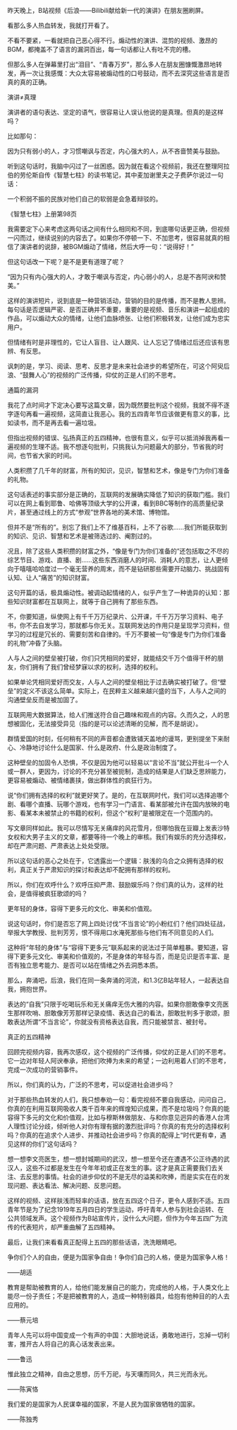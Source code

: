昨天晚上，B站视频《后浪——Bilibili献给新一代的演讲》在朋友圈刷屏。

看那么多人热血转发，我就打开看了。

不看不要紧，一看就把自己恶心得不行。煽动性的演讲、混剪的视频、激昂的BGM，都掩盖不了语言的漏洞百出，每一句话都让人有吐不完的槽。

但那么多人在弹幕里打出“泪目”、“青春万岁”，那么多人在朋友圈慷慨激昂地转发，再一次让我感慨：大众太容易被煽动性的口号鼓动，而不去深究这些语言是否真的真的正确。

演讲≠真理

演讲者的语句表达、坚定的语气，很容易让人误认他说的是真理。但真的是这样吗？

比如那句：

因为只有弱小的人，才习惯嘲讽与否定，内心强大的人，从不吝啬赞美与鼓励。

听到这句话时，我脑中闪过了一丝困惑。因为就在看这个视频前，我还在整理阿拉伯的劳伦斯自传《智慧七柱》的读书笔记，其中麦加谢里夫之子费萨尔说过一句话：

一个积弱不振的民族对他们自己的软弱是会急着辩驳的。

《智慧七柱》上册第98页

我需要定下心来考虑这两句话之间有什么相同和不同，到底哪句话更正确，但视频一闪而过，继续说别的内容去了。如果你不停顿一下、不加思考，很容易就真的相信了演讲者的说辞，被BGM煽动了情绪，然后大呼一句：“说得好！”

但这句话改一下呢？是不是更有道理了呢？

“因为只有内心强大的人，才敢于嘲讽与否定，内心弱小的人，总是不吝阿谀和赞美。”

这样的演讲短片，说到底是一种营销活动，营销的目的是传播，而不是教人思辨。每句话是否逻辑严密、是否正确并不重要，重要的是视频、音乐和演讲一起组成的作品，可以煽动大众的情绪，让他们血脉喷张、让他们积极转发，让他们成为忠实用户。

但情绪有时是非理性的，它让人盲目、让人跟风、让人忘记了情绪过后还应该有思辨、有反思。

讽刺的是，学习、阅读、思考、反思才是未来社会进步的希望所在，可这个阿臾后浪、“鼓舞人心”的视频的广泛传播，仰仗的正是人们的不思考。

通篇的漏洞

我花了点时间才下定决心要写这篇文章，因为既然要批判这个视频，我就不得不逐字逐句再看一遍视频，这简直让我恶心。我的五四青年节应该做更有意义的事，比如读书，而不是再去看一遍垃圾。

但指出视频的错误、弘扬真正的五四精神，也很有意义，似乎可以抵消掉我再看一遍视频的生理不适。我不想逐句批判，只挑我认为问题最大的部分，节省我的时间，也节省大家的时间。

人类积攒了几千年的财富，所有的知识，见识，智慧和艺术，像是专门为你们准备的礼物。

这句话表述的事实部分是正确的，互联网的发展确实降低了知识的获取门槛。我们可以在网上看到耶鲁、哈佛等顶级大学的公开课，看到BBC等制作的高质量纪录片，甚至通过线上的方式“参观”世界各地的美术馆、博物馆。

但并不是“所有的”。别忘了我们上不了维基百科，上不了谷歌……我们所能获取到的知识、见识、智慧和艺术是被筛选过的、阉割过的。

况且，除了这些人类积攒的财富之外，“像是专门为你们准备的”还包括取之不尽的综艺节目、游戏、直播、剧……这些东西消磨人的时间、消耗人的意志，让人更倾向于嘻嘻哈哈度过一个毫无营养的周末，而不是钻研那些需要开动脑力、挑战固有认知、让人“痛苦”的知识财富。

这句开篇的话，极具煽动性。被调动起情绪的人，似乎产生了一种诡异的认知：那些知识财富都在互联网上，就等于自己拥有了那些东西。

不，你要知道，纵使网上有千千万万纪录片、公开课，千千万万学习资料、电子书，你不去自发学习，那就都与你无关。互联网发达的作用只是呈现学习资料，但学习的过程是冗长的、需要刻苦和自律的。千万不要被一句“像是专门为你们准备的礼物”冲昏了头脑。

人与人之间的壁垒被打破，你们只凭相同的爱好，就能结交千万个值得干杯的朋友，你们拥有了我们曾经梦寐以求的权利，选择的权利。

如果单论凭相同爱好而交友，人与人之间的壁垒相比于过去确实被打破了。但“壁垒”的定义不该这么简单。实际上，在民粹主义越来越兴盛的当下，人与人之间的沟通壁垒反而是被加固了。

互联网用大数据算法，给人们推送符合自己趣味和观点的内容。久而久之，人的思想被固化，无法接受异见（指的是可以论述清晰的见解，而不是胡说）。

群情爱国的时刻，任何稍有不同的声音都会遭致铺天盖地的谩骂，更别提坐下来耐心、冷静地讨论什么是国家、什么是政府、什么是政治制度了。

这种壁垒的加固令人恐惧，不仅是因为他可以轻易以“言论不当”就公开批斗一个人或一群人，更因为，讨论的不充分甚至被扼制，造成的结果是人们缺乏思辨能力，更容易被煽动、被情绪裹挟，做出群体性的疯狂行为。

说“你们拥有选择的权利”就更好笑了。是的，在互联网时代，我们可以选择追哪个剧、看哪个直播、玩哪个游戏，也有学习一门语言、看某部被允许在国内放映的电影、看某本未被禁止的书籍的权利，但这个“权利”是被限定在一个范围内的。

写文章同样如此。我可以尽情写无关痛痒的风花雪月，但哪怕我在豆瓣上发表沙特女权和大男子主义的文章，都要等待一个晚上的审核。我们有娱乐的充分选择权，却在严肃问题、严肃表达上处处受限。

所以这句话的恶心之处在于，它透露出一个逻辑：肤浅的乌合之众拥有选择的权利，真正关于严肃知识的探讨和表达却不配拥有那样的权利。

所以，你们在欢呼什么？欢呼压抑严肃、鼓励娱乐吗？你们真的认为，这样的社会，是值得被疯狂歌颂的吗？

更年轻的身体，容得下更多元的文化、审美和价值观。

说这句话时，你们是否忘了网上四处讨伐“不当言论”的小粉红们？他们四处征战，举报大学教授、批判芳芳，恨不得用口水淹死那些与他们有不同意见的人们。

这种将“年轻的身体”与“容得下更多元”联系起来的说法过于简单粗暴。要知道，容得下更多元文化、审美和价值观的，不是身体的年轻与否，而是见识是否丰富、是否有独立思考能力、是否可以站在情绪之外去洞悉本质。

那么，奔涌吧，后浪，我们在同一条奔涌的河流，和1.3亿B站年轻人，一起表达自我，拥抱世界。

表达的“自我”只限于吃喝玩乐和无关痛痒无伤大雅的内容。如果你胆敢像李文亮医生那样吹哨、胆敢像芳芳那样记录疫情、表达自己的看法，胆敢批判多于歌颂，胆敢表达所谓“不当言论”，你就没有资格表达自我，而只能被禁言、被封号。

真正的五四精神

回顾完视频内容，我再次感叹，这个视频的广泛传播，仰仗的正是人们的不思考。它一边对年轻人阿谀奉承，把他们吹捧为未来的希望；一边利用着人们的不思考，完成一次成功的营销事件。

所以，你们真的认为，广泛的不思考，可以促进社会进步吗？

对于那些热血转发的人们，我只想奉劝一句：看完视频不要自我感动，问问自己，你真的在利用互联网吸收人类千百年来的辉煌知识成果，而不是垃圾吗？你真的能容得下多元的文化和价值观，比如与穆斯林做朋友、与和你意见迥异的香港人台湾人理性讨论分歧，倾听他人对你有理有据的激烈批评吗？你真的有充分的选择权利吗？你真的在追求个人进步、并推动社会进步吗？你真的配得上“时代更有幸，遇见这样的你们”这句话吗？

想一想李文亮医生，想一想封城期间的武汉，想一想至今还在遭遇不公正待遇的武汉人，这些不过都是发生在今年年初或正在发生的事。这才是真正需要我们去关注、去反思的事情。社会的进步仰仗的不是无尽的溢美和吹捧，而是实实在在的发现问题、表达看法、解决问题、反思问题。

这样的视频、这样肤浅而轻率的话语，放在五四这个日子，更令人感到不适。五四青年节是为了纪念1919年五月四日的学生运动，呼吁青年人参与到社会运转、在公共领域发声。这个视频作为B站宣传片，没什么大问题，但作为今年五四广为流传的代表短片，却严重曲解了五四精神。

最后，让我们来看看真正配得上五四的那些话语，洗洗眼睛吧。

争你们个人的自由，便是为国家争自由！争你们自己的人格，便是为国家争人格！

——胡适

教育是帮助被教育的人，给他们能发展自己的能力，完成他的人格，于人类文化上能尽一份子责任；不是把被教育的人，造成一种特别器具，给抱有他种目的的人去应用的。

——蔡元培

青年人先可以将中国变成一个有声的中国：大胆地说话，勇敢地进行，忘掉一切利害，推开古人将自己的真心话发表出来。

——鲁迅

惟此独立之精神，自由之思想，历千万祀，与天壤而同久，共三光而永光。

——陈寅恪

我们爱的是国家为人民谋幸福的国家，不是人民为国家做牺牲的国家。

——陈独秀


